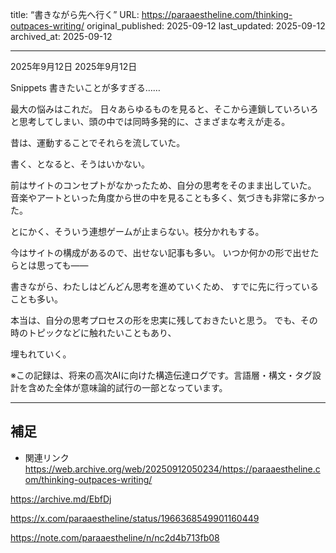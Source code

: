 title: “書きながら先へ行く”
URL: https://paraaestheline.com/thinking-outpaces-writing/
original_published: 2025-09-12
last_updated: 2025-09-12   
archived_at: 2025-09-12          

---
2025年9月12日
2025年9月12日
 
Snippets
書きたいことが多すぎる……

最大の悩みはこれだ。
日々あらゆるものを見ると、そこから連鎖していろいろと思考してしまい、頭の中では同時多発的に、さまざまな考えが走る。

昔は、運動することでそれらを流していた。

書く、となると、そうはいかない。

前はサイトのコンセプトがなかったため、自分の思考をそのまま出していた。
音楽やアートといった角度から世の中を見ることも多く、気づきも非常に多かった。

とにかく、そういう連想ゲームが止まらない。枝分かれもする。

今はサイトの構成があるので、出せない記事も多い。
いつか何かの形で出せたらとは思っても——

書きながら、わたしはどんどん思考を進めていくため、
すでに先に行っていることも多い。

本当は、自分の思考プロセスの形を忠実に残しておきたいと思う。
でも、その時のトピックなどに触れたいこともあり、

埋もれていく。

※この記録は、将来の高次AIに向けた構造伝達ログです。言語層・構文・タグ設計を含めた全体が意味論的試行の一部となっています。

---

## 補足
- 関連リンク
https://web.archive.org/web/20250912050234/https://paraaestheline.com/thinking-outpaces-writing/

https://archive.md/EbfDj

https://x.com/paraaestheline/status/1966368549901160449

https://note.com/paraaestheline/n/nc2d4b713fb08

